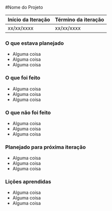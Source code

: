 #Nome do Projeto

Início da Iteração | Término da iteração
------------ | -------------
xx/xx/xxxx | xx/xx/xxxx


### O que estava planejado
* Alguma coisa 
* Alguma coisa 
* Alguma coisa 

### O que foi feito
* Alguma coisa 
* Alguma coisa 
* Alguma coisa 

### O que não foi feito
* Alguma coisa 
* Alguma coisa 
* Alguma coisa

### Planejado para próxima iteração
* Alguma coisa 
* Alguma coisa
* Alguma coisa 

### Lições aprendidas
* Alguma coisa 
* Alguma coisa 
* Alguma coisa 
